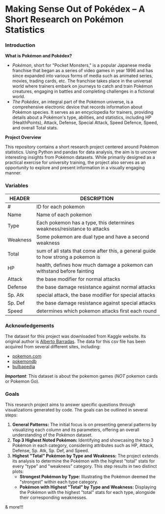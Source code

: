 # Making Sense Out of Pokédex – A Short Research on Pokémon Statistics

### ****Introduction****

**What is Pokémon and Pokédex?**

- *Pokémon*, short for "Pocket Monsters," is a popular Japanese media franchise that began as a series of video games in year 1996 and has since expanded into various forms of media such as animated series, movies, trading cards, etc. The franchise takes place in the universal world where trainers embark on journeys to catch and train Pokémon creatures, engaging in battles and completing challenges in a fictional world.
- *The Pokédex*, an integral part of the Pokémon universe, is a comprehensive electronic device that records information about Pokémon species. It serves as an encyclopedia for trainers, providing details about a Pokémon's type, abilities, and statistics, including HP (HealthPoints), Attack, Defense, Special Attack, Speed Defence, Speed, and overall Total stats.

**Project Overview**

This repository contains a short research project centered around Pokémon statistics. Using Python and pandas for data analysis, the aim is to uncover interesting insights from Pokémon datasets. While primarily designed as a practical exercise for university training, the project also serves as an opportunity to explore and present information in a visually engaging manner.

### Variables

| HEADER | DESCRIPTION |
| --- | --- |
| # | ID for each pokemon |
| Name | Name of each pokemon |
| Type | Each pokemon has a type, this determines weakness/resistance to attacks |
| Weakness | Some pokemon are dual type and have a second weakness |
| Total | sum of all stats that come after this, a general guide to how strong a pokemon is |
| HP | health, defines how much damage a pokemon can withstand before fainting |
| Attack | the base modifier for normal attacks |
| Defense | the base damage resistance against normal attacks |
| Sp. Atk | special attack, the base modifier for special attacks |
| Sp. Def | the base damage resistance against special attacks |
| Speed | determines which pokemon attacks first each round |

### ****Acknowledgements****

The dataset for this project was downloaded from Kaggle website. Its original author is [Alberto Barradas](https://www.kaggle.com/datasets/abcsds/pokemon/). The data for this csv file has been acquired from several different sites, including: 

- [pokemon.com](http://www.pokemon.com/us/pokedex/)
- [pokemondb](http://pokemondb.net/pokedex)
- [bulbapedia](http://bulbapedia.bulbagarden.net/wiki/List_of_Pok%C3%A9mon_by_National_Pok%C3%A9dex_number)

***Important***: This dataset is about the pokemon games (*NOT* pokemon cards or Pokemon Go).

### Goals

This research project aims to answer specific questions through visualizations generated by code. The goals can be outlined in several steps:

1. **General Patterns:** The initial focus is on presenting general patterns by visualizing each column and its parameters, offering an overall understanding of the Pokémon dataset.
2. **Top 3 Highest Noted Pokémon:** Identifying and showcasing the top 3 Pokémon in each category, considering attributes such as HP, Attack, Defense, Sp. Atk, Sp. Def, and Speed.
3. **Highest "Total" Pokémon by Type and Weakness:** The project extends its analysis to determine the Pokémon with the highest "total" stats for every "type" and "weakness" category. This step results in two distinct plots:
    - **Strongest Pokémon by Type:** Illustrating the Pokémon deemed the "strongest" within each type category.
    - **Pokémon with Highest "Total" by Type and Weakness:** Displaying the Pokémon with the highest "total" stats for each type, alongside their corresponding weaknesses.

& more!!!
